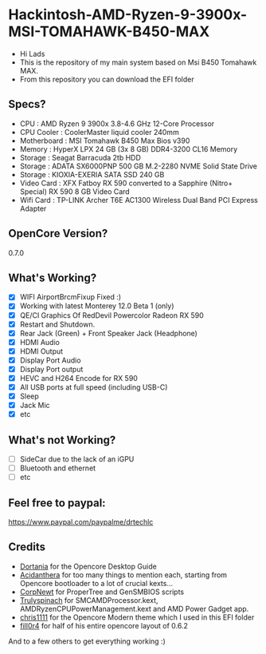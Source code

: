 # Hackintosh-AMD-Ryzen-9-3900x-MSI-TOMAHAWK-B450-MAX
- Hi Lads
- This is the repository of my main system based on Msi B450 Tomahawk MAX.
- From this repository you can download the EFI folder

## Specs?
- CPU : AMD Ryzen 9 3900x 3.8-4.6 GHz 12-Core Processor
- CPU Cooler : CoolerMaster liquid cooler 240mm
- Motherboard : MSI Tomahawk B450 Max Bios v390
- Memory : HyperX LPX 24 GB (3x 8 GB) DDR4-3200 CL16 Memory
- Storage : Seagat Barracuda 2tb HDD
- Storage : ADATA SX6000PNP 500 GB M.2-2280 NVME Solid State Drive
- Storage : KIOXIA-EXERIA SATA SSD 240 GB
- Video Card : XFX Fatboy RX 590 converted to a Sapphire (Nitro+ Special) RX 590 8 GB Video Card
- Wifi Card : TP-LINK Archer T6E AC1300 Wireless Dual Band PCI Express Adapter
  
## OpenCore Version?
0.7.0

## What's Working?
- [x] WIFI AirportBrcmFixup Fixed :)
- [x] Working with latest Monterey 12.0 Beta 1 (only)
- [x] QE/CI Graphics Of RedDevil Powercolor Radeon RX 590
- [x] Restart and Shutdown. 
- [x] Rear Jack (Green) + Front Speaker Jack (Headphone)
- [x] HDMI Audio
- [x] HDMI Output
- [x] Display Port Audio
- [x] Display Port output
- [x] HEVC and H264 Encode for RX 590
- [x] All USB ports at full speed (including USB-C)
- [x] Sleep 
- [x] Jack Mic
- [x] etc

## What's not Working?
- [ ] SideCar due to the lack of an iGPU
- [ ] Bluetooth and ethernet
- [ ] etc

## Feel free to paypal:
https://www.paypal.com/paypalme/drtechlc

## Credits
- [Dortania](https://github.com/dortania) for the Opencore Desktop Guide
- [Acidanthera](https://github.com/acidanthera) for too many things to mention each, starting from Opencore bootloader to a lot of crucial kexts...
- [CorpNewt](https://github.com/corpnewt) for ProperTree and GenSMBIOS scripts
- [Trulyspinach](https://github.com/trulyspinach) for SMCAMDProcessor.kext, AMDRyzenCPUPowerManagement.kext and AMD Power Gadget app.
- [chris1111](https://github.com/chris1111) for the Opencore Modern theme which I used in this EFI folder 
- [fill0r4](https://github.com/fill0r4) for half of his entire opencore layout of 0.6.2

And to a few others to get everything working :)
